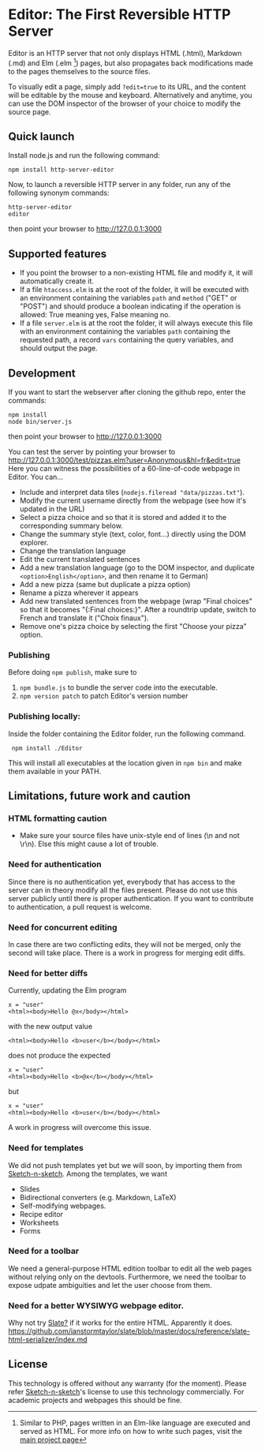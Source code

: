 # Editor: The First Reversible HTTP Server

Editor is an HTTP server that not only displays HTML (.html), Markdown (.md) and Elm (.elm [^elm-pages]) pages, but also propagates back modifications made to the pages themselves to the source files.

To visually edit a page, simply add `?edit=true` to its URL, and the content will be editable by the mouse and keyboard. Alternatively and anytime, you can use the DOM inspector of the browser of your choice to modify the source page.

## Quick launch

Install node.js and run the following command:

    npm install http-server-editor

Now, to launch a reversible HTTP server in any folder, run any of the following synonym commands:

    http-server-editor
    editor

then point your browser to http://127.0.0.1:3000

## Supported features

* If you point the browser to a non-existing HTML file and modify it, it will automatically create it.
* If a file `htaccess.elm` is at the root of the folder, it will be executed with an environment containing the variables `path` and `method` ("GET" or "POST") and should produce a boolean indicating if the operation is allowed: True meaning yes, False meaning no.
* If a file `server.elm` is at the root the folder, it will always execute this file with an environment containing the variables `path` containing the requested path, a record `vars` containing the query variables, and should output the page.

## Development

If you want to start the webserver after cloning the github repo, enter the commands:

    npm install
    node bin/server.js

then point your browser to http://127.0.0.1:3000

You can test the server by pointing your browser to http://127.0.0.1:3000/test/pizzas.elm?user=Anonymous&hl=fr&edit=true  
Here you can witness the possibilities of a 60-line-of-code webpage in Editor. You can...
* Include and interpret data tiles (`nodejs.fileread "data/pizzas.txt"`).
* Modify the current username directly from the webpage (see how it's updated in the URL)
* Select a pizza choice and so that it is stored and added it to the corresponding summary below.
* Change the summary style (text, color, font...) directly using the DOM explorer.
* Change the translation language
* Edit the current translated sentences
* Add a new translation language (go to the DOM inspector, and duplicate `<option>English</option>`, and then rename it to German)
* Add a new pizza (same but duplicate a pizza option)
* Rename a pizza wherever it appears
* Add new translated sentences from the webpage (wrap "Final choices" so that it becomes "{:Final choices:}". After a roundtrip update, switch to French and translate it ("Choix finaux").
* Remove one's pizza choice by selecting the first "Choose your pizza" option.

### Publishing

Before doing `npm publish`, make sure to

1. `npm bundle.js` to bundle the server code into the executable.
2. `npm version patch` to patch Editor's version number

### Publishing locally:

Inside the folder containing the Editor folder, run the following command.

     npm install ./Editor

This will install all executables at the location given in `npm bin` and make them available in your PATH.
     
## Limitations, future work and caution

### HTML formatting caution

- Make sure your source files have unix-style end of lines (\n and not \r\n). Else this might cause a lot of trouble.

### Need for authentication

Since there is no authentication yet, everybody that has access to the server can in theory modify all the files present.
Please do not use this server publicly until there is proper authentication.
If you want to contribute to authentication, a pull request is welcome.

### Need for concurrent editing

In case there are two conflicting edits, they will not be merged, only the second will take place. There is a work in progress for merging edit diffs.

### Need for better diffs

Currently, updating the Elm program

    x = "user"
    <html><body>Hello @x</body></html>

with the new output value

    <html><body>Hello <b>user</b></body></html>

does not produce the expected

    x = "user"
    <html><body>Hello <b>@x</b></body></html>

but

    x = "user"
    <html><body>Hello <b>user</b></body></html>

A work in progress will overcome this issue.

### Need for templates

We did not push templates yet but we will soon, by importing them from [Sketch-n-sketch](https://github.com/ravichugh/sketch-n-sketch). Among the templates, we want
* Slides
* Bidirectional converters (e.g. Markdown, LaTeX)
* Self-modifying webpages.
* Recipe editor
* Worksheets
* Forms

### Need for a toolbar

We need a general-purpose HTML edition toolbar to edit all the web pages without relying only on the devtools.
Furthermore, we need the toolbar to expose udpate ambiguities and let the user choose from them.

### Need for a better WYSIWYG webpage editor.

Why not try [Slate?](https://www.slatejs.org) if it works for the entire HTML. Apparently it does.
https://github.com/ianstormtaylor/slate/blob/master/docs/reference/slate-html-serializer/index.md


## License

This technology is offered without any warranty (for the moment).
Please refer [Sketch-n-sketch](https://github.com/ravichugh/sketch-n-sketch)'s license to use this technology commercially.
For academic projects and webpages this should be fine.

[^elm-pages]: Similar to PHP, pages written in an Elm-like language are executed and served as HTML. For more info on how to write such pages, visit the [main project page](https://github.com/ravichugh/sketch-n-sketch)
